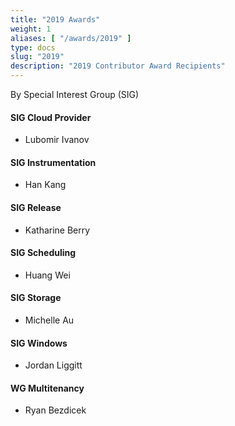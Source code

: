 ```yaml
---
title: "2019 Awards"
weight: 1
aliases: [ "/awards/2019" ]
type: docs
slug: "2019"
description: "2019 Contributor Award Recipients"
---
```


By Special Interest Group (SIG)

#### SIG Cloud Provider

* Lubomir Ivanov

#### SIG Instrumentation

* Han Kang

#### SIG Release

* Katharine Berry

#### SIG Scheduling

* Huang Wei

#### SIG Storage

* Michelle Au

#### SIG Windows

* Jordan Liggitt

#### WG Multitenancy

* Ryan Bezdicek
